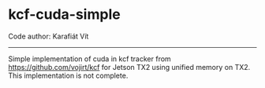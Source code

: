 # kcf-cuda-simple
Code author: Karafiát Vít
_________________________
Simple implementation of cuda in kcf tracker from https://github.com/vojirt/kcf for Jetson TX2 using unified memory on TX2. This implementation is not complete.
